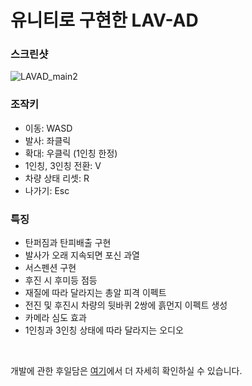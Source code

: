 # **유니티로 구현한 LAV-AD**

### 스크린샷

![LAVAD_main2](https://github.com/kiw6024/LAV-AD/assets/96360829/4f7f529a-0ab5-4025-af15-9df1f6e60d67)

### 조작키

- 이동: WASD
- 발사: 좌클릭
- 확대: 우클릭 (1인칭 한정)
- 1인칭, 3인칭 전환: V
- 차량 상태 리셋: R
- 나가기: Esc

### 특징

- 탄퍼짐과 탄피배출 구현
- 발사가 오래 지속되면 포신 과열
- 서스펜션 구현
- 후진 시 후미등 점등
- 재질에 따라 달라지는 총알 피격 이펙트
- 전진 및 후진시 차량의 뒷바퀴 2쌍에 흙먼지 이펙트 생성
- 카메라 심도 효과
- 1인칭과 3인칭 상태에 따라 달라지는 오디오

<br>

개발에 관한 후일담은 [여기](https://kiw6024.github.io/posts/LAV/)에서 더 자세히 확인하실 수 있습니다.